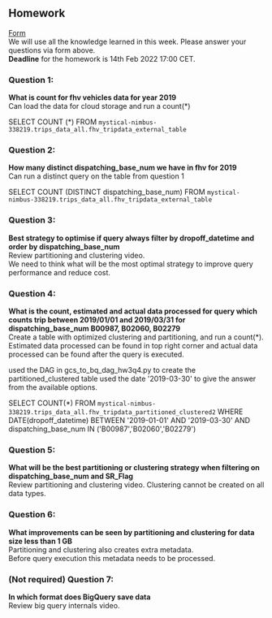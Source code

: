 ## Homework
[Form](https://forms.gle/ytzVYUh2RptgkvF79)  
We will use all the knowledge learned in this week. Please answer your questions via form above.  
**Deadline** for the homework is 14th Feb 2022 17:00 CET.

### Question 1: 
**What is count for fhv vehicles data for year 2019**  
Can load the data for cloud storage and run a count(*)


SELECT COUNT (*) 
FROM `mystical-nimbus-338219.trips_data_all.fhv_tripdata_external_table` 

### Question 2: 
**How many distinct dispatching_base_num we have in fhv for 2019**  
Can run a distinct query on the table from question 1

SELECT COUNT (DISTINCT dispatching_base_num) 
FROM `mystical-nimbus-338219.trips_data_all.fhv_tripdata_external_table` 

### Question 3: 
**Best strategy to optimise if query always filter by dropoff_datetime and order by dispatching_base_num**  
Review partitioning and clustering video.   
We need to think what will be the most optimal strategy to improve query 
performance and reduce cost.

### Question 4: 
**What is the count, estimated and actual data processed for query which counts trip between 2019/01/01 and 2019/03/31 for dispatching_base_num B00987, B02060, B02279**  
Create a table with optimized clustering and partitioning, and run a 
count(*). Estimated data processed can be found in top right corner and
actual data processed can be found after the query is executed.

used the DAG in gcs_to_bq_dag_hw3q4.py to create the partitioned_clustered table
used the date '2019-03-30' to give the answer from the available options. 


SELECT COUNT(*) FROM `mystical-nimbus-338219.trips_data_all.fhv_tripdata_partitioned_clustered2` 
WHERE DATE(dropoff_datetime)  BETWEEN '2019-01-01' AND '2019-03-30' 
AND dispatching_base_num IN ('B00987','B02060','B02279')


### Question 5: 
**What will be the best partitioning or clustering strategy when filtering on dispatching_base_num and SR_Flag**  
Review partitioning and clustering video. 
Clustering cannot be created on all data types.

### Question 6: 
**What improvements can be seen by partitioning and clustering for data size less than 1 GB**  
Partitioning and clustering also creates extra metadata.  
Before query execution this metadata needs to be processed.

### (Not required) Question 7: 
**In which format does BigQuery save data**  
Review big query internals video.
